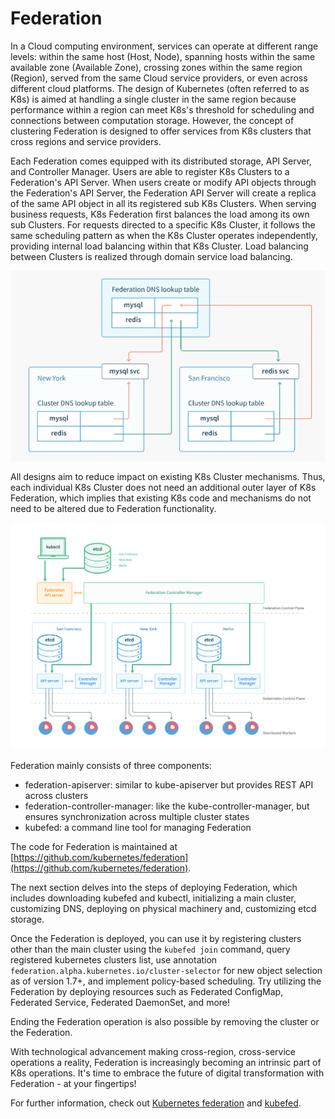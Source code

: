# Federation

In a Cloud computing environment, services can operate at different range levels: within the same host (Host, Node), spanning hosts within the same available zone (Available Zone), crossing zones within the same region (Region), served from the same Cloud service providers, or even across different cloud platforms. The design of Kubernetes (often referred to as K8s) is aimed at handling a single cluster in the same region because performance within a region can meet K8s's threshold for scheduling and connections between computation storage. However, the concept of clustering Federation is designed to offer services from K8s clusters that cross regions and service providers.

Each Federation comes equipped with its distributed storage, API Server, and Controller Manager. Users are able to register K8s Clusters to a Federation's API Server. When users create or modify API objects through the Federation's API Server, the Federation API Server will create a replica of the same API object in all its registered sub K8s Clusters. When serving business requests, K8s Federation first balances the load among its own sub Clusters. For requests directed to a specific K8s Cluster, it follows the same scheduling pattern as when the K8s Cluster operates independently, providing internal load balancing within that K8s Cluster. Load balancing between Clusters is realized through domain service load balancing.

![](../../.gitbook/assets/federation-service%20%282%29.png)

All designs aim to reduce impact on existing K8s Cluster mechanisms. Thus, each individual K8s Cluster does not need an additional outer layer of K8s Federation, which implies that existing K8s code and mechanisms do not need to be altered due to Federation functionality.

![](../../.gitbook/assets/federation%20%286%29.png)

Federation mainly consists of three components:

- federation-apiserver: similar to kube-apiserver but provides REST API across clusters
- federation-controller-manager: like the kube-controller-manager, but ensures synchronization across multiple cluster states
- kubefed: a command line tool for managing Federation

The code for Federation is maintained at [https://github.com/kubernetes/federation](https://github.com/kubernetes/federation).

The next section delves into the steps of deploying Federation, which includes downloading kubefed and kubectl, initializing a main cluster, customizing DNS, deploying on physical machinery and, customizing etcd storage.

Once the Federation is deployed, you can use it by registering clusters other than the main cluster using the `kubefed join` command, query registered kubernetes clusters list, use annotation `federation.alpha.kubernetes.io/cluster-selector` for new object selection as of version 1.7+, and implement policy-based scheduling. Try utilizing the Federation by deploying resources such as Federated ConfigMap, Federated Service, Federated DaemonSet, and more!

Ending the Federation operation is also possible by removing the cluster or the Federation.

With technological advancement making cross-region, cross-service operations a reality, Federation is increasingly becoming an intrinsic part of K8s operations. It's time to embrace the future of digital transformation with Federation - at your fingertips!

For further information, check out [Kubernetes federation](https://kubernetes.io/blog/2018/12/12/kubernetes-federation-evolution/) and [kubefed](https://github.com/kubernetes-sigs/kubefed).
